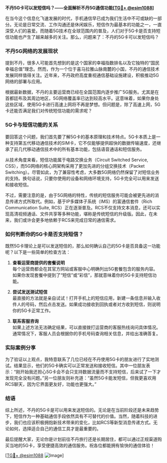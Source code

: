 **不丹5G卡可以发短信吗？——全面解析不丹5G通信功能[[TG💪+ @esim1088](https://t.me/s/esim1088)]**

在当今这个信息化飞速发展的时代，手机通信早已成为我们生活中不可或缺的一部分。无论是日常交流、工作沟通还是休闲娱乐，短信作为最基本的功能之一，一直深受人们的喜爱。而随着5G技术在全球范围内的普及，人们对于5G卡是否支持短信功能也产生了越来越多的关注。那么，问题来了：不丹的5G卡可以发短信吗？

### 不丹5G网络的发展现状

提到不丹，很多人可能首先想到的是这个国家的幸福指数排名以及它独特的“国民幸福总值”理念。然而，作为一个位于喜马拉雅山脉南麓的小国，不丹的通信技术发展同样值得关注。近年来，不丹政府高度重视通信基础设施建设，积极推动5G网络的部署与应用。

根据最新数据，不丹的主要运营商已经在全国范围内逐步推广5G服务。尤其是在首都廷布及其周边地区，5G网络覆盖率已达到较高水平。这意味着，如果你身处这些区域，使用5G卡进行高速上网将不再是梦想。但问题是，除了高速上网，5G卡还能否满足我们对传统短信功能的需求呢？

### 5G卡与短信功能的关系

要回答这个问题，我们首先要了解5G卡的基本原理和技术特点。5G卡本质上是一种支持第五代移动通信技术的SIM卡，它不仅能够提供超快的数据传输速度，还继承了前几代移动通信技术中的所有基本功能，包括语音通话和短信服务。

从技术角度来看，短信功能属于电路交换业务（Circuit Switched Service, CSS），而5G网络的核心网架构采用了更加先进的分组交换技术（Packet Switching）。尽管如此，为了兼容性考虑，大多数5G网络仍然保留了对短信业务的支持。换句话说，只要你使用的设备和网络环境支持，5G卡完全可以用来发送和接收短信。

不过，需要注意的是，由于5G网络的特性，传统的短信服务可能会被更先进的消息传递方式所取代。例如，基于IP多媒体子系统（IMS）的富通信套件（Rich Communication Suite, RCS）正在逐渐普及。RCS不仅支持文本消息，还可以实现高清视频通话、文件共享等多种功能，堪称是传统短信的升级版。因此，在未来，我们或许会更多地依赖于RCS来完成日常的通信需求。

### 如何判断你的5G卡是否支持短信？

既然5G卡理论上是可以发送短信的，那么如何确认自己的5G卡是否具备这一功能呢？以下是一些简单的检查方法：

1. **查看运营商提供的套餐说明**  
   每个运营商都会在其官方网站或客服中心明确列出5G套餐包含的服务内容。如果你发现套餐中提到了“短信”或“彩信”，那就意味着你的5G卡支持短信功能。

2. **尝试发送测试短信**  
   最直接的方法就是亲自试试！打开手机上的短信应用，新建一条信息并输入收件人的号码，然后点击发送。如果成功接收到回执或者对方收到短信，则说明你的5G卡正常工作。

3. **联系客服咨询**  
   如果上述方法无法确定结果，可以直接拨打运营商的客服热线询问具体情况。通常情况下，客服人员会根据你的手机号码查询相关信息，并给出准确答复。

### 实际案例分享

为了验证以上观点，我特意联系了几位已经在不丹使用5G卡的朋友进行了实地测试。结果显示，他们的5G卡确实可以正常发送和接收短信。其中一位朋友表示：“刚开始我还担心5G卡会不会只支持数据流量而不支持短信，后来试了一下才发现完全没有问题。”另一位朋友则补充道：“虽然5G卡能发短信，但我更喜欢用RCS聊天，因为它界面更友好，功能也更强大。”

### 结语

综上所述，不丹的5G卡是可以用来发送短信的。无论是在当前阶段还是未来趋势下，短信作为一种基础通信手段依然具有不可替代的价值。当然，随着科技的进步，我们也应该积极拥抱新技术带来的变化，比如RCS等新型消息传递方式。无论如何，选择适合自己的通信工具才是最重要的。

最后提醒大家，无论你是计划前往不丹旅行还是长期居住，都可以通过正规渠道购买当地的5G卡，享受便捷高效的通信服务。祝各位都能拥有愉快的通信体验！

[[TG💪+ @esim1088](https://t.me/s/esim1088) ![Image](https://i.postimg.cc/4NQfJmqS/Snipaste-2025-05-13-00-14-12.png)]